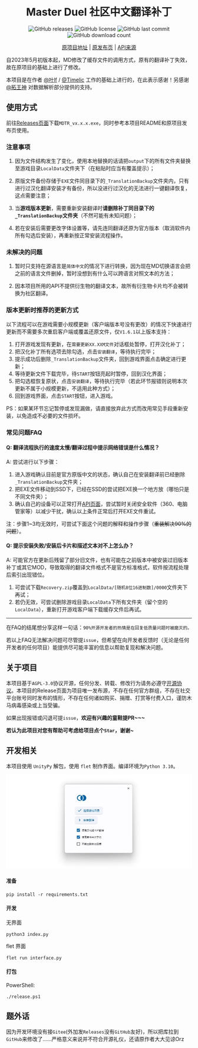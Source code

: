 <h1 align="center">Master Duel 社区中文翻译补丁</h1>
<div align="center">

![GitHub releases](https://img.shields.io/github/v/release/mikualpha/master-duel-chinese-switch?style=flat-square)
![GitHub license](https://img.shields.io/github/license/mikualpha/master-duel-chinese-switch?style=flat-square)
![GitHub last commit](https://img.shields.io/github/last-commit/mikualpha/master-duel-chinese-switch?style=flat-square)
![GitHub download count](https://img.shields.io/github/downloads/mikualpha/master-duel-chinese-switch/total?style=flat-square)

[原项目地址](https://gitee.com/fetiss/master-duel-chinese-switch) | [原发布页](https://www.bilibili.com/read/cv21869124) | [API来源](https://ygocdb.com/)
  
</div>

自2023年5月初版本起，MD修改了缓存文件的调用方式，原有的翻译补丁失效，故在原项目的基础上进行了修改。

本项目是在作者 [@叶lf](https://space.bilibili.com/23834819) / [@Timelic](https://space.bilibili.com/8664322) 工作的基础上进行的，在此表示感谢！另感谢 [@拓王神](https://space.bilibili.com/483116312) 对数据解析部分提供的支持。

## 使用方式
前往[Releases页面](https://github.com/mikualpha/master-duel-chinese-switch/releases)下载`MDTR_vx.x.x.exe`，同时参考本项目README和原项目发布页使用。

### 注意事项
1. 因为文件结构发生了变化，使用本地替换的话请把`output`下的所有文件夹替换至游戏目录`LocalData`文件夹下（在粘贴时应当有覆盖提示）；

2. 原版文件备份存储于`EXE`文件同目录下的`_TranslationBackup`文件夹内，只有进行过汉化翻译安装才有备份，所以没进行过汉化的无法进行一键翻译恢复，这点需要注意；

3. 当**游戏版本更新**，需要重新安装翻译时**请删除补丁同目录下的`_TranslationBackup`文件夹**（不然可能有未知问题）；

4. 若在安装后需要更改字体设置等，请先连同翻译还原为官方版本（取消软件内所有勾选后安装），再重新按正常安装流程操作。

### 未解决的问题
1. 暂时只支持在源语言是`简体中文`的情况下进行转换，因为现在MD切换语言会把之前的语言文件删掉，暂时没想到有什么可以跨语言对照文本的方法；

2. 因本项目所用的API不提供衍生物的翻译文本，故所有衍生物卡片均不会被转换为社区翻译。

### 版本更新时推荐的更新方式
以下流程可以在游戏需要小规模更新（客户端版本号没有更改）的情况下快速进行更新而不需要多次重启客户端或覆盖还原文件，仅`V1.6.1`以上版本支持：
1. 打开游戏发现有更新，在`需要更新XX.XXM文件`对话框处暂停，打开汉化补丁；
2. 把汉化补丁所有选项去除勾选，点击`安装翻译`，等待执行完毕；
3. 提示成功后删除`_TranslationBackup`文件夹，回到游戏界面点击确定进行更新；
4. 等待更新文件下载完毕，待`START`按钮亮起时暂停，回到汉化界面；
5. 把勾选框恢复原状，点击`安装翻译`，等待执行完毕（若此环节报错则说明本次更新不属于小规模更新，不适用此种方式）；
6. 回到游戏界面，点击`START`按钮，进入游戏。

PS：如果某环节忘记暂停或发现漏做，请直接放弃此方式而改用常见手段重新安装，以免造成不必要的文件损坏。

### 常见问题FAQ
#### Q: 翻译流程执行的速度太慢/翻译过程中提示网络错误是什么情况？
A: 尝试进行以下步骤：
1. 进入游戏确认目前是官方原版中文的状态，确认自己在安装翻译前已经删除`_TranslationBackup`文件夹；
2. 把EXE文件移动到SSD下，已经在SSD的尝试把EXE换一个地方放（哪怕只是不同文件夹）；
3. 确认自己的设备可以正常打开[API页面](https://ygocdb.com/)，尝试暂时关闭安全软件（360、电脑管家等）以减少干扰，确认以上条件正常后打开EXE文件重试。

注：步骤1~3均无效时，可尝试下面这个问题的解释和操作步骤（~~重装解决90%的问题~~）。

#### Q: 提示安装失败/安装后卡片和描述文本对不上怎么办？
A: 可能官方在更新后残留了部分旧文件，也有可能在之前版本中被安装过旧版本补丁或其它MOD，导致取得的翻译文件格式不是官方标准格式，软件按流程处理后索引出现错位。
1. 可尝试下载`Recovery.zip`覆盖到`LocalData/[随机8位16进制数]/0000`文件夹下再试；
2. 若仍无效，可尝试删除游戏目录`LocalData`下所有文件夹（留个空的`LocalData`），重新打开游戏客户端下载缓存文件后再试。

----
在FAQ的结尾想分享这样一句话：`90%开源开发者的热情是在回复低质量问题时被磨灭的。`

若以上FAQ无法解决问题可尽管提`issue`，但希望在向开发者反馈时（无论是任何开发者的任何项目）能提供尽可能丰富的信息以帮助复现和解决问题。

## 关于项目
本项目基于`AGPL-3.0`协议开源，任何分发、转载、修改行为请务必遵守[开源协议](https://www.chinasona.org/gnu/agpl-3.0-cn.html)。本项目的Release页面为项目唯一发布源，不存在任何官方群组，不存在社交平台账号同时发布的情形，不存在任何诸如购买、捐赠、打赏等付费入口，谨防木马病毒感染或上当受骗。

如果出现报错或闪退可提`issue`，**欢迎有兴趣的童鞋提PR~~~**

**若认为此项目对您有帮助可考虑给项目点个`Star`，谢谢~**

## 开发相关
本项目使用 `UnityPy` 解包，使用 `flet` 制作界面。编译环境为`Python 3.10`。

![](./images/display.jpg)
#### 准备

```
pip install -r requirements.txt
```

#### 开发

无界面

```
python3 index.py
```

flet 界面

```
flet run interface.py
```

#### 打包

PowerShell:

```
./release.ps1
```

## 题外话
因为开发环境没有接`Gitee`(外加发`Releases`没有`GitHub`友好)，所以把库拉到`GitHub`来修改了……严格意义来说并不符合开源礼仪，还请原作者大大见谅Orz

